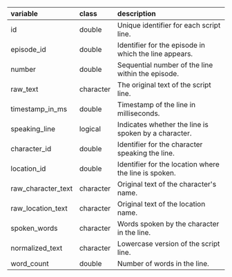 | variable           | class     | description                                              |
|:-------------------|:----------|:--------------------------------------------------------|
| id                 | double    | Unique identifier for each script line. |
| episode_id         | double    | Identifier for the episode in which the line appears. |
| number             | double    | Sequential number of the line within the episode. |
| raw_text           | character | The original text of the script line. |
| timestamp_in_ms    | double    | Timestamp of the line in milliseconds. |
| speaking_line      | logical   | Indicates whether the line is spoken by a character. |
| character_id       | double    | Identifier for the character speaking the line. |
| location_id        | double    | Identifier for the location where the line is spoken. |
| raw_character_text | character | Original text of the character's name. |
| raw_location_text  | character | Original text of the location name. |
| spoken_words       | character | Words spoken by the character in the line. |
| normalized_text    | character | Lowercase version of the script line. |
| word_count         | double    | Number of words in the line. |

